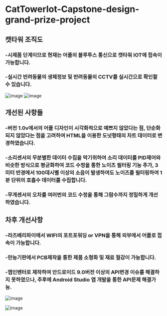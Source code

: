 # CatTowerIot-Capstone-design-grand-prize-project

## 캣타워 조직도
### -시제품 단계이므로 현재는 어플의 블루투스 통신으로 캣타워 IOT에 접속이 가능합니다.
### -실시간 반려동물의 생체정보 및 반려동물의 CCTV를 실시간으로 확인할 수 있습니다.

![image](https://user-images.githubusercontent.com/58325946/199742046-0ff5da96-e917-4e7a-aee4-311ad8c245b7.png)
![image](https://user-images.githubusercontent.com/58325946/199742882-79062269-0b5f-4434-a2f2-28faa4b37db4.png)

## 개선된 사항들
### -버전 1.0v에서의 어플 디자인이 시각화적으로 예쁘지 않았다는 점, 단순화되지 않았다는 점을 고려하여 HTML을 이용한 도넛형태의 차트 데이터로 변경하였습니다.
### -소리센서의 무분별한 데이터 수집을 막기위하여 소리 데이터를 PID제어와 비슷한 방식으로 평균화하여 코드 수정을 통한 노이즈 필터링 기능 추가, 3미터 반경에서 100데시벨 이상의 소음이 발생하여도 노이즈를 필터링하여 1분 단위의 호흡수 데이터를 수집합니다.
### -무게센서의 오차를 여러번의 코드 수정을 통해 그람수까지 정밀하게 개선하였습니다.

## 차후 개선사항
### -라즈베리파이에서 WIFI의 포트포워딩 or VPN을 통해 외부에서 어플로 접속이 가능합니다.
### -만능기판에서 PCB제작을 통한 제품 소형화 및 재료 절감이 가능합니다.
### -앱인벤터로 제작하여 안드로이드 9.0버전 이상의 API변경 이슈를 해결하지 못하였으나, 추후에 Android Studio 앱 개발을 통한 API문제 해결가능.

![image](https://user-images.githubusercontent.com/58325946/216480279-606f5f38-0ead-43e2-914e-90360d437953.png)

![image](https://user-images.githubusercontent.com/58325946/217686138-7151c0ce-3a88-4792-84f9-aad3b24d39e2.png)

